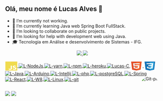 ## Olá, meu nome é Lucas Alves 👋


- 🔭 I’m currently not working.
- 🌱 I’m currently learning Java web Spring Boot FullStack.
- 👯 I’m looking to collaborate on public projects.
- 🤔 I’m looking for help with development web using Java.
- 🎓 Tecnologia em Análise e desenvolvimento de Sistemas - IFG.
<div align="center">
  <a href="https://github.com/LucasAlvesDaCosta">
  <img height="180em" src="https://github-readme-stats.vercel.app/api?username=LucasAlvesDaCosta&show_icons=true&theme=dracula&include_all_commits=true&count_private=true"/>

<img height="180em" src="https://github-readme-stats.vercel.app/api/top-langs/?username=LucasAlvesDaCosta&layout=compact&include_all_lags&theme=dracula"/>
</div>
<div style="display: inline_block"> <br>
  <img align="center" alt="L-Js" height="30" width="40" src="https://raw.githubusercontent.com/devicons/devicon/master/icons/javascript/javascript-plain.svg">
  <img align="center" alt="L-NodeJs" height="30" width="40" src="https://cdn.jsdelivr.net/gh/devicons/devicon/icons/nodejs/nodejs-original.svg" />
  <img align="center" alt="L-yarn" height="40" width="40" src="https://cdn.jsdelivr.net/gh/devicons/devicon/icons/yarn/yarn-original-wordmark.svg" />
  <img align="center" alt="L-npm" height="40" width="40" src="https://cdn.jsdelivr.net/gh/devicons/devicon/icons/npm/npm-original-wordmark.svg" />
  <img align="center" alt="L-heroku" height="30" width="40" src="https://cdn.jsdelivr.net/gh/devicons/devicon/icons/heroku/heroku-plain-wordmark.svg" />
  <img align="center" alt="Lucas-C" height="30" width="40" src="https://cdn.jsdelivr.net/gh/devicons/devicon/icons/c/c-original.svg">
  <img align="center" alt="L-HTML" height="30" width="40" src="https://raw.githubusercontent.com/devicons/devicon/master/icons/html5/html5-original.svg">
  <img align="center" alt="L-CSS" height="30" width="40" src="https://raw.githubusercontent.com/devicons/devicon/master/icons/css3/css3-original.svg">
  <img align="center" alt="L-Java" height="50" width="50" src="https://cdn.jsdelivr.net/gh/devicons/devicon/icons/java/java-original-wordmark.svg">
  <img align="center" alt="L-Arduino" height="30" width="40" src="https://cdn.jsdelivr.net/gh/devicons/devicon/icons/arduino/arduino-original-wordmark.svg" />
  <img align="center" alt="L-Intellij" height="30" width="40" src="https://cdn.jsdelivr.net/gh/devicons/devicon/icons/intellij/intellij-original.svg">
  <img align="center" alt="L-php" height="30" width="40" src="https://cdn.jsdelivr.net/gh/devicons/devicon/icons/php/php-original.svg">
  <img align="center" alt="L-postgreSQL" height="30" width="40" src="https://cdn.jsdelivr.net/gh/devicons/devicon/icons/postgresql/postgresql-original.svg">
  <img align="center" alt="L-Spring" height="40" width="40" src="https://cdn.jsdelivr.net/gh/devicons/devicon/icons/spring/spring-original-wordmark.svg" />
  <img align="center" alt="L-React" height="30" width="40" src="https://cdn.jsdelivr.net/gh/devicons/devicon/icons/react/react-original-wordmark.svg" />
  <img align="center" alt="L-W8" height="30" width="40" src="https://cdn.jsdelivr.net/gh/devicons/devicon/icons/windows8/windows8-original.svg">
  <img align="center" alt="L-Linux" height="30" width="40" src="https://cdn.jsdelivr.net/gh/devicons/devicon/icons/linux/linux-original.svg">
  <img align="center" alt="L-git" height="40" width="40" src="https://cdn.jsdelivr.net/gh/devicons/devicon/icons/git/git-original-wordmark.svg" />





  <img align="right" alt="Git-pic" height="150" style="border-radius:50px;"  src="https://cdn.jsdelivr.net/gh/devicons/devicon/icons/github/github-original-wordmark.svg">
  
</div>
  
  ##
 
<div> 
 <a href = "https://linkedin.com/in/lucas-alves-933448127/"> <img src="https://img.shields.io/badge/-LinkedIn-%230077B5?style=for-the-badge&logo=linkedin&logoColor=white"></a> 
 <a href="mailto:lucasalves16.la@gmail.com?Subject=GitHub%20Contato"> <img src="https://img.shields.io/badge/-Gmail-%23333?style=for-the-badge&logo=gmail&logoColor=red"></a> 
</div>
